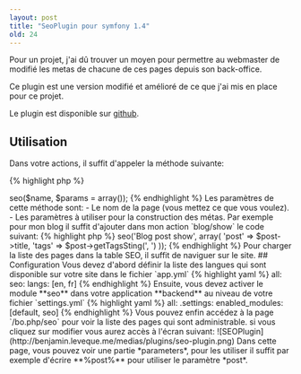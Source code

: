 ```yaml
---
layout: post
title: "SeoPlugin pour symfony 1.4"
old: 24
---
```


Pour un projet, j'ai dû trouver un moyen pour permettre au webmaster de modifié les metas de chacune de ces pages depuis son back-office.

Ce plugin est une version modifié et amélioré de ce que j'ai mis en place pour ce projet.

Le plugin est disponible sur [github](http://github.com/benji07/SeoPlugin).

## Utilisation

Dans votre actions, il suffit d'appeler la méthode suivante:

{% highlight php %}
<?php
$this->seo($name, $params = array());
{% endhighlight %}

Les paramètres de cette méthode sont:

- Le nom de la page (vous mettez ce que vous voulez).
- Les paramètres à utiliser pour la construction des métas.

Par exemple pour mon blog il suffit d'ajouter dans mon action `blog/show` le code suivant:

{% highlight php %}
<?php
$this->seo('Blog post show', array(
  'post' => $post->title,
  'tags' => $post->getTagsSting(', ')
));
{% endhighlight %}

Pour charger la liste des pages dans la table SEO, il suffit de naviguer sur le site.

## Configuration

Vous devez d'abord définir la liste des langues qui sont disponible sur votre site dans le fichier `app.yml`

{% highlight yaml %}
all:
    seo:
        langs: [en, fr]
{% endhighlight %}

Ensuite, vous devez activer le module **seo**  dans votre application **backend** au niveau de votre fichier `settings.yml`

{% highlight yaml %}
all:
    .settings:
        enabled_modules:        [default, seo]
{% endhighlight %}

Vous pouvez enfin accédez à la page `/bo.php/seo` pour voir la liste des pages qui sont administrable. si vous cliquez sur modifier vous aurez accès à l'écran suivant:

![SEOPlugin](http://benjamin.leveque.me/medias/plugins/seo-plugin.png)

Dans cette page, vous pouvez voir une partie *parameters*, pour les utiliser il suffit par exemple d'écrire **%post%** pour utiliser le paramètre *post*.

